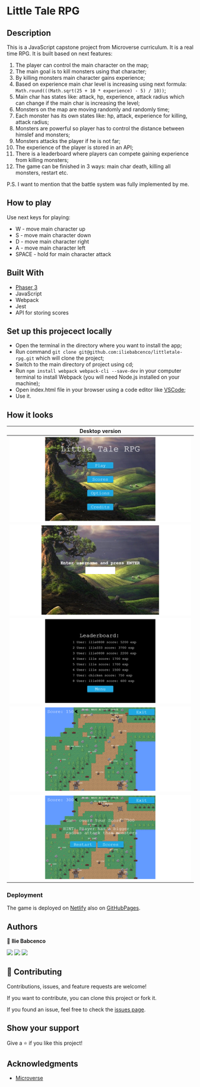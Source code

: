# Little Tale RPG

## Description

This is a JavaScript capstone project from Microverse curriculum. It is a real time RPG. It is built based on next features:
1. The player can control the main character on the map;
2. The main goal is to kill monsters using that character;
3. By killing monsters main character gains experience;
4. Based on experience main char level is increasing using next formula: `Math.round(((Math.sqrt(25 + 10 * experience) - 5) / 10))`;
5. Main char has states like: attack, hp, experience, attack radius which can change if the main char is increasing the level;
6. Monsters on the map are moving randomly and randomly time;
7. Each monster has its own states like: hp, attack, experience for killing, attack radius;
8. Monsters are powerful so player has to control the distance between himslef and  monsters;
9. Monsters attacks the player if he is not far;
10. The experience of the player is stored in an API;
11. There is a leaderboard where players can compete gaining experience from killing monsters;
12. The game can be finished in 3 ways: main char death, killing all monsters, restart etc.

P.S. I want to mention that the battle system was fully implemented by me.

## How to play

Use next keys for playing:
- W - move main character up
- S - move main character down
- D - move main character right
- A - move main character left
- SPACE - hold for main character attack

## Built With

- [Phaser 3](https://phaser.io/phaser3)
- JavaScript
- Webpack
- Jest
- API for storing scores

## Set up this projecect locally

- Open the terminal in the directory where you want to install the app;
- Run command `git clone git@github.com:iliebabcenco/littletale-rpg.git` which will clone the project;
- Switch to the main directory of project using cd;
- Run `npm install webpack webpack-cli --save-dev` in your computer terminal to install Webpack (you will need Node.js installed on your machine);
- Open index.html file in your browser using a code editor like [VSCode](https://code.visualstudio.com/);
- Use it.

## How it looks

| Desktop version                    |
| ---------------------------------- |
| ![](src/assets/screenshots/2.png) |
| ![](src/assets/screenshots/1.png) |
| ![](src/assets/screenshots/3.png) |
| ![](src/assets/screenshots/4.png) |
| ![](src/assets/screenshots/5.png) |

### Deployment

The game is deployed on [Netlify](https://little-tale-rpg.netlify.app/) also on [GitHubPages](https://iliebabcenco.github.io/littletale-rpg/).

## Authors

👤 **Ilie Babcenco**

[![](https://img.shields.io/badge/GitHub-100000?style=for-the-badge&logo=github&logoColor=white)](https://github.com/iliebabcenco) [![](https://img.shields.io/badge/LinkedIn-0077B5?style=for-the-badge&logo=linkedin&logoColor=white)](https://www.linkedin.com/in/ilie-babcenco-72459a1b1/) [![](https://img.shields.io/badge/Twitter-1DA1F2?style=for-the-badge&logo=twitter&logoColor=white)](https://twitter.com/BabcencoIlie)

## 🤝 Contributing

Contributions, issues, and feature requests are welcome!

If you want to contribute, you can clone this project or fork it.

If you found an issue, feel free to check the [issues page](https://github.com/iliebabcenco/littletale-rpg/issues).

## Show your support

Give a ⭐️ if you like this project!

## Acknowledgments

- [Microverse](https://www.microverse.org/)
